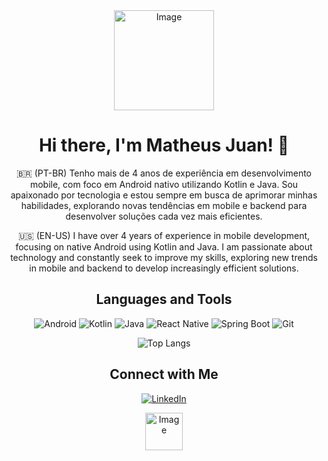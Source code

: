 <div align="center">
  <img width="160" alt="Image" src="https://github.com/user-attachments/assets/0c35a15e-013c-461f-9866-20b4f84a10a6" />

  <h1>Hi there, I'm Matheus Juan! 👋</h1>

  <p>
    🇧🇷 (PT-BR) Tenho mais de 4 anos de experiência em desenvolvimento mobile, com foco em Android nativo utilizando Kotlin e Java. Sou apaixonado por tecnologia e estou sempre em busca de aprimorar minhas habilidades, explorando novas tendências em mobile e backend para desenvolver soluções cada vez mais eficientes.
   
  🇺🇸 (EN-US) I have over 4 years of experience in mobile development, focusing on native Android using Kotlin and Java. I am passionate about technology and constantly seek to improve my skills, exploring new trends in mobile and backend to develop increasingly efficient solutions.
  </p>


## Languages and Tools

![Android](https://img.shields.io/badge/Android-3DDC84?style=flat-square&logo=Android&logoColor=white)
![Kotlin](https://img.shields.io/badge/Kotlin-7F52FF?style=flat-square&logo=Kotlin&logoColor=white)
![Java](https://img.shields.io/badge/Java-ED8B00?style=flat-square&logo=openjdk&logoColor=white)
![React Native](https://img.shields.io/badge/ReactNative-222222?style=flat-square&logo=React&logoColor=)
![Spring Boot](https://img.shields.io/badge/SpringBoot-6DB33F?style=flat-square&logo=Spring&logoColor=white)
![Git](https://img.shields.io/badge/-Git-F05032?style=flat-square&logo=git&logoColor=white)

![Top Langs](https://github-readme-stats-git-masterrstaa-rickstaa.vercel.app/api/top-langs/?username=matheusjuan1&layout=compact&bg_color=000&border_color=78C0E0&title_color=78C0E0&text_color=FFF)

## Connect with Me

[![LinkedIn](https://img.shields.io/badge/-LinkedIn-0077B5?style=flat-square&logo=linkedin&logoColor=white)](https://www.linkedin.com/in/matheus-ferreira-a84046186/)

<img width="60" alt="Image" src="https://github.com/user-attachments/assets/efd1d014-148c-4ae8-8dbd-81850fadf9ba" />
  
</div>
<!--
**matheusjuan1/matheusjuan1** is a ✨ _special_ ✨ repository because its `README.md` (this file) appears on your GitHub profile.

Here are some ideas to get you started:

- 🔭 I’m currently working on ...
- 🌱 I’m currently learning ...
- 👯 I’m looking to collaborate on ...
- 🤔 I’m looking for help with ...
- 💬 Ask me about ...
- 📫 How to reach me: ...
- 😄 Pronouns: ...
- ⚡ Fun fact: ...
-->
